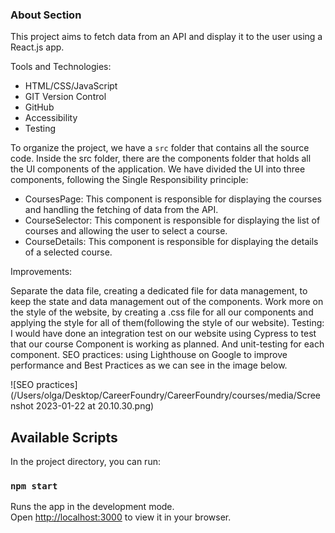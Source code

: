 ### About Section

This project aims to fetch data from an API and display it to the user using a React.js app. 

Tools and Technologies:
- HTML/CSS/JavaScript
- GIT Version Control
- GitHub
- Accessibility
- Testing

To organize the project, we have a `src` folder that contains all the source code. Inside the src folder, there are the components folder that holds all the UI components of the application. We have divided the UI into three components, following the Single Responsibility principle:

- CoursesPage: This component is responsible for displaying the courses and handling the fetching of data from the API.
- CourseSelector: This component is responsible for displaying the list of courses and allowing the user to select a course.
- CourseDetails: This component is responsible for displaying the details of a selected course.


Improvements:

Separate the data file, creating a dedicated file for data management, to keep the state and data management out of the components.
Work more on the style of the website, by creating a .css file for all our components and applying the style for all of them(following the style of our website).
Testing: I would have done an integration test on our website using Cypress to test that our course Component is working as planned. And unit-testing for each component.
SEO practices: using Lighthouse on Google to improve performance and Best Practices as we can see in the image below.

![SEO practices](/Users/olga/Desktop/CareerFoundry/CareerFoundry/courses/media/Screenshot 2023-01-22 at 20.10.30.png)


## Available Scripts

In the project directory, you can run:

### `npm start`

Runs the app in the development mode.\
Open [http://localhost:3000](http://localhost:3000) to view it in your browser.